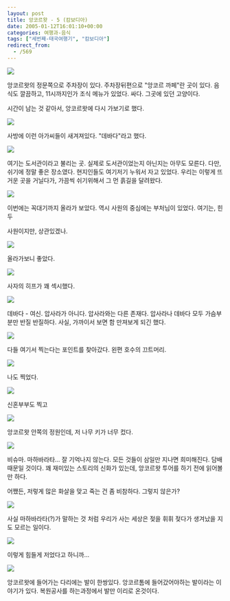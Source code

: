 ```yaml
---
layout: post
title: 앙코르왓 - 5 (캄보디아)
date: 2005-01-12T16:01:10+00:00
categories: 여행과-음식
tags: ["세번째-태국여행기", "캄보디아"]
redirect_from:
  - /569
---
```


![ ](/assets/media/uploads_2005_01_PICT2225.jpg)

앙코르왓의 정문쪽으로 주차장이 있다. 주차장뒤편으로 "앙코르 까페"란 곳이 있다. 음식도 깔끔하고, 11시까지인가 조식 메뉴가 있었다. 싸다. 그곳에 있던 고양이다.

시간이 남는 것 같아서, 앙코르왓에 다시 가보기로 했다.

![ ](/assets/media/uploads_2005_01_IMG_1119.jpg)

사방에 이런 아가씨들이 새겨져있다. "데바다"라고 했다.

![ ](/assets/media/uploads_2005_01_PICT2237.jpg)

여기는 도서관이라고 불리는 곳. 실제로 도서관이었는지 아닌지는 아무도 모른다. 다만, 쉬기에 정말 좋은 장소였다. 현지인들도 여기저기 누워서 자고 있었다. 우리는 이렇게 뜨거운 곳을 거닐다가, 가끔씩 쉬기위해서 그 먼 흙길을 달려왔다.

![ ](/assets/media/uploads_2005_01_IMG_1127.jpg)

이번에는 꼭대기까지 올라가 보았다. 역시 사원의 중심에는 부처님이 있었다. 여기는, 힌두

사원이지만, 상관있겠나.

![ ](/assets/media/uploads_2005_01_IMG_1130.jpg)

올라가보니 좋았다.

![ ](/assets/media/uploads_2005_01_PICT2234.jpg)

사자의 히프가 꽤 섹시했다.

![ ](/assets/media/uploads_2005_01_PICT2235.jpg)

데바다 - 여신. 압사라가 아니다. 압사라와는 다른 존재다. 압사라나 데바다 모두 가슴부분만 반질 반질하다. 사실, 가까이서 보면 함 만져보게 되긴 했다.

 

 

 

![ ](/assets/media/uploads_2005_01_PICT2238.jpg)

다들 여기서 찍는다는 포인트를 찾아갔다. 왼편 호수의 끄트머리.

 

![ ](/assets/media/uploads_2005_01_PICT2239.jpg)

나도 찍었다.

 

![ ](/assets/media/uploads_2005_01_PICT2241.jpg)

신혼부부도 찍고

 

![ ](/assets/media/uploads_2005_01_PICT2243.jpg)

앙코르왓 안쪽의 정원인데, 저 나무 키가 너무 컸다.

 

![ ](/assets/media/uploads_2005_01_PICT2249.jpg)

비슈마. 마하바라타... 잘 기억나지 않는다. 모든 것들이 삼일만 지나면 희미해진다. 담배 때문일 것이다. 꽤 재미있는 스토리의 신화가 있는데, 앙코르왓 투어를 하기 전에 읽어볼만 하다.

어쨌든, 저렇게 많은 화살을 맞고 죽는 건 좀 비참하다. 그렇지 않은가?

![ ](/assets/media/uploads_2005_01_PICT2254.jpg)

사실 마하바라타(?)가 말하는 것 처럼 우리가 사는 세상은 젖을 휘휘 젖다가 생겨났을 지도 모르는 일이다.

![ ](/assets/media/uploads_2005_01_PICT2255.jpg)

이렇게 힘들게 저었다고 하니까...

![ ](/assets/media/uploads_2005_01_PICT2261.jpg)

앙코르왓에 들어가는 다리에는 발이 한쌍있다. 앙코르톰에 들어갔어야하는 발이라는 이야기가 있다. 복원공사를 하는과정에서 발만 이리로 온것이다.
<div id=comments>
</div>
